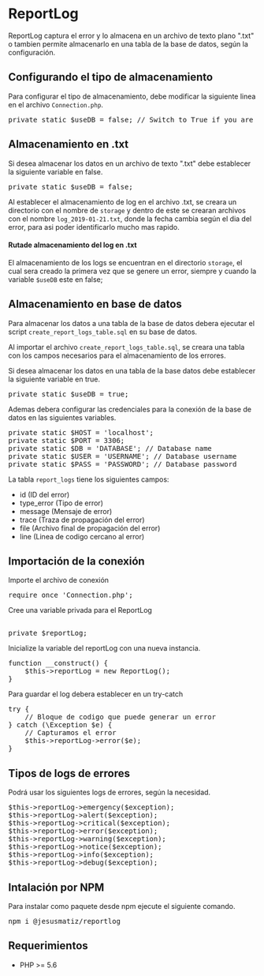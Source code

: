 # ReportLog
ReportLog captura el error y lo almacena en un archivo de texto plano ".txt" o tambien permite almacenarlo en una tabla de la base de datos, según la configuración.

## Configurando el tipo de almacenamiento
Para configurar el tipo de almacenamiento, debe modificar la siguiente linea en el archivo <code>Connection.php</code>.

<pre>
private static $useDB = false; // Switch to True if you are using the database
</pre>

## Almacenamiento en .txt
Si desea almacenar los datos en un archivo de texto ".txt" debe establecer la siguiente variable en false.
<pre>
private static $useDB = false;
</pre>

Al establecer el almacenamiento de log en el archivo .txt, se creara un directorio con el nombre de <code>storage</code> y dentro de este se crearan archivos con el nombre <code>log_2019-01-21.txt</code>, donde la fecha cambia según el dia del error, para asi poder identificarlo mucho mas rapido.

#### Rutade almacenamiento del log en .txt
El almacenamiento de los logs se encuentran en el directorio <code>storage</code>, el cual sera creado la primera vez que se genere un error, siempre y cuando la variable <code>$useDB</code> este en false;

## Almacenamiento en base de datos
Para almacenar los datos a una tabla de la base de datos debera ejecutar el script <code>create_report_logs_table.sql</code> en su base de datos.

Al importar el archivo <code>create_report_logs_table.sql</code>, se creara una tabla con los campos necesarios para el almacenamiento de los errores.

Si desea almacenar los datos en una tabla de la base datos debe establecer la siguiente variable en true.
<pre>
private static $useDB = true;
</pre>

Ademas debera configurar las credenciales para la conexión de la base de datos en las siguientes variables.

<pre>
private static $HOST = 'localhost';
private static $PORT = 3306;
private static $DB = 'DATABASE'; // Database name
private static $USER = 'USERNAME'; // Database username
private static $PASS = 'PASSWORD'; // Database password
</pre>

La tabla <code>report_logs</code> tiene los siguientes campos:

* id (ID del error)
* type_error (Tipo de error)
* message (Mensaje de error)
* trace (Traza de propagación del error)
* file (Archivo final de propagación del error)
* line (Linea de codigo cercano al error)

## Importación de la conexión
Importe el archivo de conexión 

<pre>
require_once 'Connection.php';
</pre>

Cree una variable privada para el ReportLog
<pre> 
private $reportLog;
</pre>
Inicialize la variable del reportLog con una nueva instancia.
<pre>
function __construct() {
    $this->reportLog = new ReportLog();
}
</pre>

Para guardar el log debera establecer en un try-catch

<pre>
try {
    // Bloque de codigo que puede generar un error
} catch (\Exception $e) {
    // Capturamos el error
    $this->reportLog->error($e);
}
</pre>

## Tipos de logs de errores

Podrá usar los siguientes logs de errores, según la necesidad.

<pre>
$this->reportLog->emergency($exception);
$this->reportLog->alert($exception);
$this->reportLog->critical($exception);
$this->reportLog->error($exception);
$this->reportLog->warning($exception);
$this->reportLog->notice($exception);
$this->reportLog->info($exception);
$this->reportLog->debug($exception);
</pre>

## Intalación por NPM

Para instalar como paquete desde npm ejecute el siguiente comando.
<pre>
npm i @jesusmatiz/reportlog
</pre>

## Requerimientos

* PHP >= 5.6
